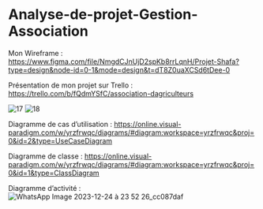 # Analyse-de-projet-Gestion-Association
Mon Wireframe : https://www.figma.com/file/NmgdCJnUjD2spKb8rrLqnH/Projet-Shafa?type=design&node-id=0-1&mode=design&t=dT8Z0uaXCSd6tDee-0

Présentation de mon projet sur Trello : https://trello.com/b/fQdmYSfC/association-dagriculteurs

![17](https://github.com/Shafahatou/Analyse-de-projet-Gestion-Association/assets/154765711/458eb9af-b633-466d-9ac0-d02b52cb40f7)
![18](https://github.com/Shafahatou/Analyse-de-projet-Gestion-Association/assets/154765711/36633cbf-9097-4d19-9cef-c841dcf52a9a)



Diagramme de cas d’utilisation : https://online.visual-paradigm.com/w/yrzfrwqc/diagrams/#diagram:workspace=yrzfrwqc&proj=0&id=2&type=UseCaseDiagram

Diagramme de classe : https://online.visual-paradigm.com/w/yrzfrwqc/diagrams/#diagram:workspace=yrzfrwqc&proj=0&id=1&type=ClassDiagram

Diagramme d’activité : ![WhatsApp Image 2023-12-24 à 23 52 26_cc087daf](https://github.com/Shafahatou/Analyse-de-projet-Gestion-Association/assets/154765711/0f638b3a-3580-4b29-ba96-c65662e61133)
